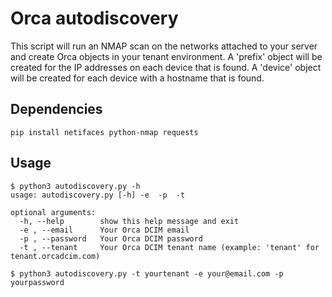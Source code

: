 # Orca autodiscovery

This script will run an NMAP scan on the networks attached to your server and create Orca objects in your tenant environment.
A 'prefix' object will be created for the IP addresses on each device that is found.
A 'device' object will be created for each device with a hostname that is found.

## Dependencies

```
pip install netifaces python-nmap requests
```

## Usage

```
$ python3 autodiscovery.py -h
usage: autodiscovery.py [-h] -e  -p  -t

optional arguments:
  -h, --help        show this help message and exit
  -e , --email      Your Orca DCIM email
  -p , --password   Your Orca DCIM password
  -t , --tenant     Your Orca DCIM tenant name (example: 'tenant' for tenant.orcadcim.com)

$ python3 autodiscovery.py -t yourtenant -e your@email.com -p yourpassword
```
